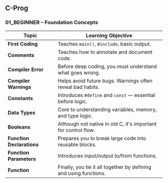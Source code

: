 ## C-Prog

### 01_BEGINNER – Foundation Concepts
| Topic                     | Learning Objective                                                     |
| ------------------------- | ----------------------------------------------------------------- |
| **First Coding**          | Teaches `main()`, `#include`, basic output.      |
| **Comments**              | Teaches how to annotate and document code.                        |
| **Compiler Error**        | Before deep coding, you must understand what goes wrong.          |
| **Compiler Warnings**     | Helps avoid future bugs. Warnings often reveal bad habits.    |
| **Constants**             | Introduces `#define` and `const` — essential before logic.        |
| **Data Types**            | Core to understanding variables, memory, and type logic.          |
| **Booleans**              | Although not native in old C, it's important for control flow.    |
| **Function Declarations** | Prepares you to break large code into reusable blocks.            |
| **Function Parameters**   | Introduces input/output to/from functions.                        |
| **Function**              | Finally, you tie it all together by defining and using functions. |